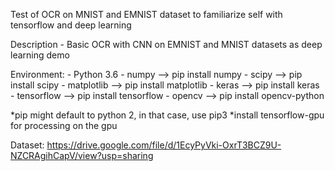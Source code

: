 Test of OCR on MNIST and EMNIST dataset to familiarize self with tensorflow and deep learning

Description
	- Basic OCR with CNN on EMNIST and MNIST datasets as deep learning demo

Environment:
	- Python 3.6
	- numpy      --> pip install numpy
	- scipy      --> pip install scipy
	- matplotlib --> pip install matplotlib
	- keras      --> pip install keras
	- tensorflow --> pip install tensorflow
	- opencv     --> pip install opencv-python

*pip might default to python 2, in that case, use pip3
*install tensorflow-gpu for processing on the gpu

Dataset: https://drive.google.com/file/d/1EcyPyVki-OxrT3BCZ9U-NZCRAgihCapV/view?usp=sharing



